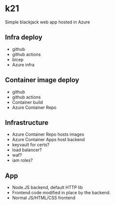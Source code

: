 # k21
Simple blackjack web app hosted in Azure

## Infra deploy
- github
- github actions
- bicep
- Azure infra

## Container image deploy
- github
- github actions
- Container build
- Azure Container Repo

## Infrastructure
- Azure Container Repo hosts images
- Azure Container Apps host backend
- keyvault for certs?
- load balancer?
- waf?
- iam roles?

## App
- Node.JS backend, default HTTP lib
- Frontend code modified in place by the backend.
- Normal JS/HTML/CSS frontend

